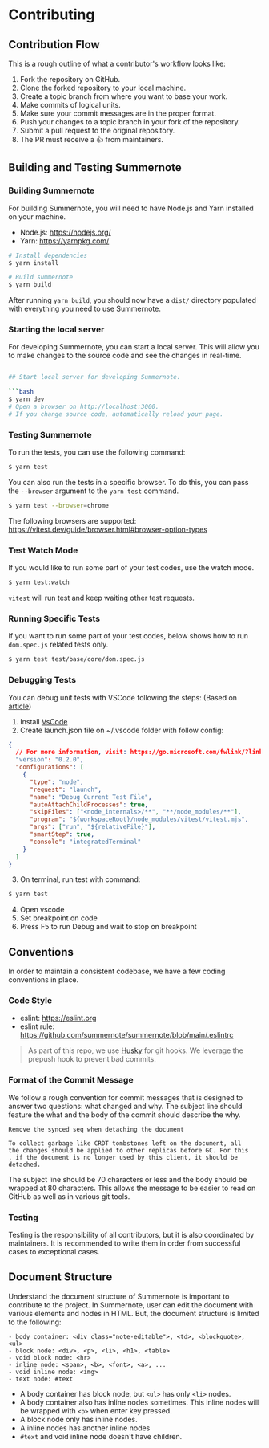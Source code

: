 # Contributing

## Contribution Flow

This is a rough outline of what a contributor's workflow looks like:

1. Fork the repository on GitHub.
1. Clone the forked repository to your local machine.
1. Create a topic branch from where you want to base your work.
1. Make commits of logical units.
1. Make sure your commit messages are in the proper format.
1. Push your changes to a topic branch in your fork of the repository.
1. Submit a pull request to the original repository.
1. The PR must receive a :+1: from maintainers.

## Building and Testing Summernote

### Building Summernote

For building Summernote, you will need to have Node.js and Yarn installed on your machine.

- Node.js: https://nodejs.org/
- Yarn: https://yarnpkg.com/

```bash
# Install dependencies
$ yarn install

# Build summernote
$ yarn build
```

After running `yarn build`, you should now have a `dist/` directory populated with everything you need to use Summernote.

### Starting the local server

For developing Summernote, you can start a local server. This will allow you to make changes to the source code and see the changes in real-time.

````bash

## Start local server for developing Summernote.

```bash
$ yarn dev
# Open a browser on http://localhost:3000.
# If you change source code, automatically reload your page.
````

### Testing Summernote

To run the tests, you can use the following command:

```bash
$ yarn test
```

You can also run the tests in a specific browser. To do this, you can pass the `--browser` argument to the `yarn test` command.

```bash
$ yarn test --browser=chrome
```

The following browsers are supported: https://vitest.dev/guide/browser.html#browser-option-types

### Test Watch Mode

If you would like to run some part of your test codes, use the watch mode.

```bash
$ yarn test:watch
```

`vitest` will run test and keep waiting other test requests.

### Running Specific Tests

If you want to run some part of your test codes, below shows how to run `dom.spec.js` related tests only.

```bash
$ yarn test test/base/core/dom.spec.js
```

### Debugging Tests

You can debug unit tests with VSCode following the steps:
(Based on [article](https://vitest.dev/guide/debugging#vs-code))

1. Install [VsCode](https://code.visualstudio.com/docs/setup/setup-overview)
2. Create launch.json file on ~/.vscode folder with follow config:

```json
{
  // For more information, visit: https://go.microsoft.com/fwlink/?linkid=830387
  "version": "0.2.0",
  "configurations": [
    {
      "type": "node",
      "request": "launch",
      "name": "Debug Current Test File",
      "autoAttachChildProcesses": true,
      "skipFiles": ["<node_internals>/**", "**/node_modules/**"],
      "program": "${workspaceRoot}/node_modules/vitest/vitest.mjs",
      "args": ["run", "${relativeFile}"],
      "smartStep": true,
      "console": "integratedTerminal"
    }
  ]
}
```

3. On terminal, run test with command:

```bash
$ yarn test
```

4. Open vscode
5. Set breakpoint on code
6. Press F5 to run Debug and wait to stop on breakpoint

## Conventions

In order to maintain a consistent codebase, we have a few coding conventions in place.

### Code Style

- eslint: https://eslint.org
- eslint rule: https://github.com/summernote/summernote/blob/main/.eslintrc

> As part of this repo, we use [Husky](https://github.com/typicode/husky) for git hooks. We leverage the prepush hook to prevent bad commits.

### Format of the Commit Message

We follow a rough convention for commit messages that is designed to answer two questions: what changed and why. The subject line should feature the what and the body of the commit should describe the why.

```
Remove the synced seq when detaching the document

To collect garbage like CRDT tombstones left on the document, all
the changes should be applied to other replicas before GC. For this
, if the document is no longer used by this client, it should be
detached.
```

The subject line should be 70 characters or less and the body should be wrapped at 80 characters. This allows the message to be easier to read on GitHub as well as in various git tools.

### Testing

Testing is the responsibility of all contributors, but it is also coordinated by maintainers. It is recommended to write them in order from successful cases to exceptional cases.

## Document Structure

Understand the document structure of Summernote is important to contribute to the project. In Summernote, user can edit the document with various elements and nodes in HTML. But, the document structure is limited to the following:

```text
- body container: <div class="note-editable">, <td>, <blockquote>, <ul>
- block node: <div>, <p>, <li>, <h1>, <table>
- void block node: <hr>
- inline node: <span>, <b>, <font>, <a>, ...
- void inline node: <img>
- text node: #text
```

- A body container has block node, but `<ul>` has only `<li>` nodes.
- A body container also has inline nodes sometimes. This inline nodes will be wrapped with `<p>` when enter key pressed.
- A block node only has inline nodes.
- A inline nodes has another inline nodes
- `#text` and void inline node doesn't have children.
